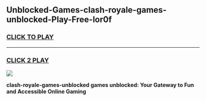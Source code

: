 
## Unblocked-Games-clash-royale-games-unblocked-Play-Free-lor0f
<h3>
<a href="https://premium76.site?title=clash-royale-games-unblocked&ref=18A1">CLICK TO PLAY</a></h3>
<hr>

<h3>
<a href="https://premium76.site?title=clash-royale-games-unblocked&ref=18A1">CLICK 2 PLAY</a>
  
</h3>

<a href="https://premium76.site?title=clash-royale-games-unblocked&ref=18A1"><img src="https://clearcache.store/games.png"></a>


**clash-royale-games-unblocked games unblocked: Your Gateway to Fun and Accessible Online Gaming**
